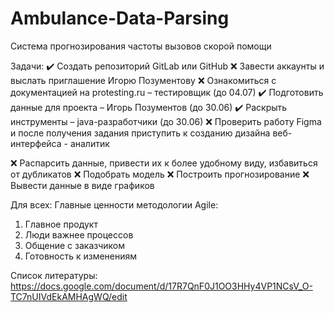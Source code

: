 # Ambulance-Data-Parsing
Система прогнозирования частоты вызовов скорой помощи

Задачи:
:heavy_check_mark: Создать репозиторий GitLab или GitHub
:x: Завести аккаунты и выслать приглашение Игорю Позументову
:x: Ознакомиться с документацией на protesting.ru – тестировщик (до 04.07)
:heavy_check_mark: Подготовить данные для проекта – Игорь Позументов (до 30.06)
:heavy_check_mark: Раскрыть инструменты – java-разработчики (до 30.06)
:x: Проверить работу Figma и после получения задания приступить к созданию дизайна веб-интерфейса - аналитик

:x: Распарсить данные, привести их к более удобному виду, избавиться от дубликатов
:x: Подобрать модель
:x: Построить прогнозирование
:x: Вывести данные в виде графиков

Для всех:
Главные ценности методологии Agile:
1)	Главное продукт
2)	Люди важнее процессов
3)	Общение с заказчиком
4)	Готовность к изменениям

Список литературы:
https://docs.google.com/document/d/17R7QnF0J1OO3HHy4VP1NCsV_O-TC7nUIVdEkAMHAgWQ/edit
